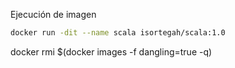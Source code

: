 

Ejecución de imagen
```bash
docker run -dit --name scala isortegah/scala:1.0
```

docker rmi $(docker images -f dangling=true -q)